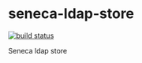 seneca-ldap-store
=================

[![build status](https://secure.travis-ci.org/gangleri/seneca-ldap-store.png)](http://travis-ci.org/gangleri/seneca-ldap-store)

Seneca ldap store
